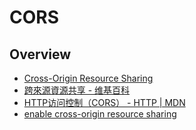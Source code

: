 # CORS

## Overview

- [Cross-Origin Resource Sharing](https://www.w3.org/TR/cors/)
- [跨來源資源共享 - 维基百科](https://zh.wikipedia.org/wiki/%E8%B7%A8%E4%BE%86%E6%BA%90%E8%B3%87%E6%BA%90%E5%85%B1%E4%BA%AB)
- [HTTP访问控制（CORS） - HTTP | MDN](https://developer.mozilla.org/zh-CN/docs/Web/HTTP/Access_control_CORS)
- [enable cross-origin resource sharing](https://enable-cors.org/)
